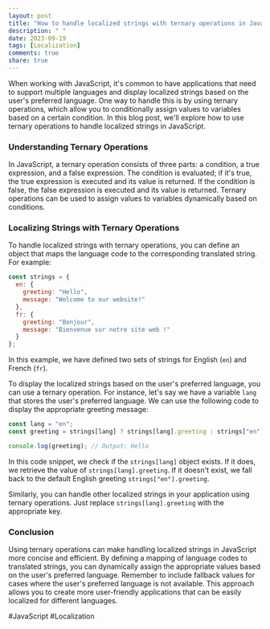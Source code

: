 ```yaml
---
layout: post
title: "How to handle localized strings with ternary operations in JavaScript"
description: " "
date: 2023-09-19
tags: [Localization]
comments: true
share: true
---
```


When working with JavaScript, it's common to have applications that need to support multiple languages and display localized strings based on the user's preferred language. One way to handle this is by using ternary operations, which allow you to conditionally assign values to variables based on a certain condition. In this blog post, we'll explore how to use ternary operations to handle localized strings in JavaScript.

### Understanding Ternary Operations

In JavaScript, a ternary operation consists of three parts: a condition, a true expression, and a false expression. The condition is evaluated; if it's true, the true expression is executed and its value is returned. If the condition is false, the false expression is executed and its value is returned. Ternary operations can be used to assign values to variables dynamically based on conditions.

### Localizing Strings with Ternary Operations

To handle localized strings with ternary operations, you can define an object that maps the language code to the corresponding translated string. For example:

```javascript
const strings = {
  en: {
    greeting: "Hello",
    message: "Welcome to our website!"
  },
  fr: {
    greeting: "Bonjour",
    message: "Bienvenue sur notre site web !"
  }
};
```

In this example, we have defined two sets of strings for English (`en`) and French (`fr`).

To display the localized strings based on the user's preferred language, you can use a ternary operation. For instance, let's say we have a variable `lang` that stores the user's preferred language. We can use the following code to display the appropriate greeting message:

```javascript
const lang = "en";
const greeting = strings[lang] ? strings[lang].greeting : strings["en"].greeting;

console.log(greeting); // Output: Hello
```

In this code snippet, we check if the `strings[lang]` object exists. If it does, we retrieve the value of `strings[lang].greeting`. If it doesn't exist, we fall back to the default English greeting `strings["en"].greeting`.

Similarly, you can handle other localized strings in your application using ternary operations. Just replace `strings[lang].greeting` with the appropriate key.

### Conclusion

Using ternary operations can make handling localized strings in JavaScript more concise and efficient. By defining a mapping of language codes to translated strings, you can dynamically assign the appropriate values based on the user's preferred language. Remember to include fallback values for cases where the user's preferred language is not available. This approach allows you to create more user-friendly applications that can be easily localized for different languages. 

#JavaScript #Localization